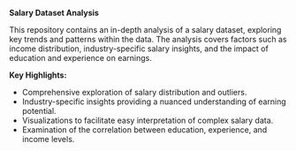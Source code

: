 **Salary Dataset Analysis**

This repository contains an in-depth analysis of a salary dataset, exploring key trends and patterns within the data. The analysis covers factors such as income distribution, industry-specific salary insights, and the impact of education and experience on earnings.

**Key Highlights:**
- Comprehensive exploration of salary distribution and outliers.
- Industry-specific insights providing a nuanced understanding of earning potential.
- Visualizations to facilitate easy interpretation of complex salary data.
- Examination of the correlation between education, experience, and income levels.
